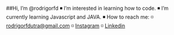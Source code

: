 ##Hi, I’m @rodrigorfd
◾ I’m interested in learning how to code.
◾ I’m currently learning  Javascript and JAVA.
◾ How to reach me: 
◽ rodrigorfdutra@gmail.com
◽ [Instagram](https://www.instagram.com/rodrigo.rfd/)
◽ [Linkedin](https://www.linkedin.com/in/rodrigo-francisco-a32183211/)

<!---
rodrigorfd/rodrigorfd is a ✨ special ✨ repository because its `README.md` (this file) appears on your GitHub profile.
You can click the Preview link to take a look at your changes.
--->

